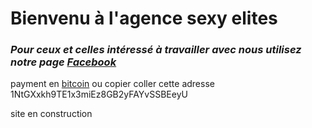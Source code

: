 # Bienvenu à l'agence sexy elites

### _Pour ceux et celles intéressé à travailler avec nous utilisez notre page [Facebook](https://www.facebook.com/sexyelites/)_
payment en [bitcoin](bitcoin:1NtGXxkh9TE1x3miEz8GB2yFAYvSSBEeyU?amount=0.19533081)
ou copier coller cette adresse 1NtGXxkh9TE1x3miEz8GB2yFAYvSSBEeyU


site en construction
